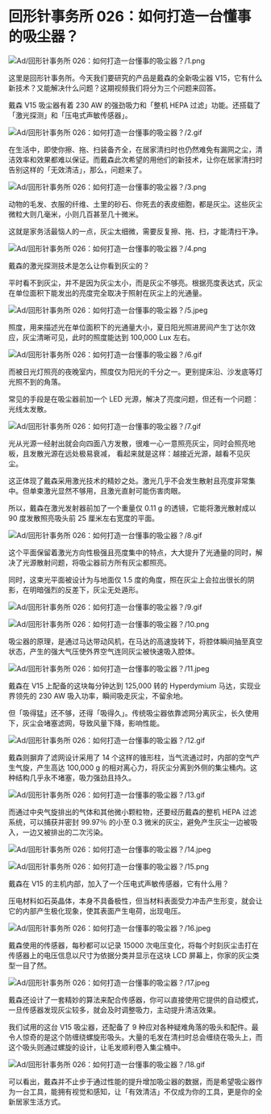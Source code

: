 # 回形针事务所 026：如何打造一台懂事的吸尘器？

![Ad/回形针事务所 026：如何打造一台懂事的吸尘器？/1.png](https://file.hsyhx.top/iPaperClipICU/web/assets/image/文字稿/Ad/回形针事务所%20026：如何打造一台懂事的吸尘器？/1.png?imageMogr2/format/avif)

这里是回形针事务所。今天我们要研究的产品是戴森的全新吸尘器 V15，它有什么新技术？又能解决什么问题？这期视频我们将分为三个问题来回答。

戴森 V15 吸尘器有着 230 AW 的强劲吸力和「整机 HEPA 过滤」功能。还搭载了「激光探测」和「压电式声敏传感器」。

![Ad/回形针事务所 026：如何打造一台懂事的吸尘器？/2.gif](https://file.hsyhx.top/iPaperClipICU/web/assets/image/文字稿/Ad/回形针事务所%20026：如何打造一台懂事的吸尘器？/2.gif?imageMogr2/format/avif)

在生活中，即使你擦、拖、扫装备齐全，在居家清扫时也仍然难免有漏网之尘，清洁效率和效果都难以保证。而戴森此次希望的用他们的新技术，让你在居家清扫时告别这样的「无效清洁」，那么，问题来了。

![Ad/回形针事务所 026：如何打造一台懂事的吸尘器？/3.png](https://file.hsyhx.top/iPaperClipICU/web/assets/image/文字稿/Ad/回形针事务所%20026：如何打造一台懂事的吸尘器？/3.png?imageMogr2/format/avif)

动物的毛发、衣服的纤维、土里的砂石、你死去的表皮细胞，都是灰尘。这些灰尘微粒大则几毫米，小则几百甚至几十微米。

这就是家务活最恼人的一点，灰尘太细微，需要反复擦、拖、扫，才能清扫干净。

![Ad/回形针事务所 026：如何打造一台懂事的吸尘器？/4.png](https://file.hsyhx.top/iPaperClipICU/web/assets/image/文字稿/Ad/回形针事务所%20026：如何打造一台懂事的吸尘器？/4.png?imageMogr2/format/avif)

戴森的激光探测技术是怎么让你看到灰尘的？

平时看不到灰尘，并不是因为灰尘太小，而是灰尘不够亮。根据亮度表达式，灰尘在单位面积下能发出的亮度完全取决于照射在灰尘上的光通量。

![Ad/回形针事务所 026：如何打造一台懂事的吸尘器？/5.jpeg](https://file.hsyhx.top/iPaperClipICU/web/assets/image/文字稿/Ad/回形针事务所%20026：如何打造一台懂事的吸尘器？/5.jpeg?imageMogr2/format/avif)

照度，用来描述光在单位面积下的光通量大小，夏日阳光照进房间产生丁达尔效应，灰尘清晰可见，此时的照度能达到 100,000 Lux 左右。

![Ad/回形针事务所 026：如何打造一台懂事的吸尘器？/6.gif](https://file.hsyhx.top/iPaperClipICU/web/assets/image/文字稿/Ad/回形针事务所%20026：如何打造一台懂事的吸尘器？/6.gif?imageMogr2/format/avif)

而被日光灯照亮的夜晚室内，照度仅为阳光的千分之一。更别提床沿、沙发底等灯光照不到的角落。

常见的手段是在吸尘器前加一个 LED 光源，解决了亮度问题，但还有一个问题：光线太发散。

![Ad/回形针事务所 026：如何打造一台懂事的吸尘器？/7.gif](https://file.hsyhx.top/iPaperClipICU/web/assets/image/文字稿/Ad/回形针事务所%20026：如何打造一台懂事的吸尘器？/7.gif?imageMogr2/format/avif)

光从光源一经射出就会向四面八方发散，很难一心一意照亮灰尘，同时会照亮地板，且发散光源在远处极易衰减， 看起来就是这样：越接近光源，越看不见灰尘。

这正体现了戴森采用激光技术的精妙之处。激光几乎不会发生散射且亮度非常集中。但单束激光显然不够用，且激光直射可能伤害肉眼。

所以，戴森在激光发射器前加了一个重量仅 0.11 g 的透镜，它能将激光散射成以 90 度发散照亮吸头前 25 厘米左右宽度的平面。

![Ad/回形针事务所 026：如何打造一台懂事的吸尘器？/8.gif](https://file.hsyhx.top/iPaperClipICU/web/assets/image/文字稿/Ad/回形针事务所%20026：如何打造一台懂事的吸尘器？/8.gif?imageMogr2/format/avif)

这个平面保留着激光方向性极强且亮度集中的特点，大大提升了光通量的同时，解决了光源散射问题，将吸尘器前方所有灰尘都照亮。

同时，这束光平面被设计为与地面仅 1.5 度的角度，照在灰尘上会拉出很长的阴影，在明暗强烈的反差下，灰尘无处遁形。

![Ad/回形针事务所 026：如何打造一台懂事的吸尘器？/9.gif](https://file.hsyhx.top/iPaperClipICU/web/assets/image/文字稿/Ad/回形针事务所%20026：如何打造一台懂事的吸尘器？/9.gif?imageMogr2/format/avif)

![Ad/回形针事务所 026：如何打造一台懂事的吸尘器？/10.png](https://file.hsyhx.top/iPaperClipICU/web/assets/image/文字稿/Ad/回形针事务所%20026：如何打造一台懂事的吸尘器？/10.png?imageMogr2/format/avif)

吸尘器的原理，是通过马达带动风机，在马达的高速旋转下，将腔体瞬间抽至真空状态，产生的强大气压使外界空气连同灰尘被快速吸入腔体。

![Ad/回形针事务所 026：如何打造一台懂事的吸尘器？/11.jpeg](https://file.hsyhx.top/iPaperClipICU/web/assets/image/文字稿/Ad/回形针事务所%20026：如何打造一台懂事的吸尘器？/11.jpeg?imageMogr2/format/avif)

戴森在 V15 上配备的这块每分钟达到 125,000 转的 Hyperdymium 马达，实现业界领先的 230 AW 吸入功率，瞬间吸走灰尘，不留余地。

但「吸得猛」还不够，还得「吸得久」。传统吸尘器依靠滤网分离灰尘，长久使用下，灰尘会堵塞滤网，导致风量下降，影响性能。

![Ad/回形针事务所 026：如何打造一台懂事的吸尘器？/12.gif](https://file.hsyhx.top/iPaperClipICU/web/assets/image/文字稿/Ad/回形针事务所%20026：如何打造一台懂事的吸尘器？/12.gif?imageMogr2/format/avif)

戴森则摒弃了滤网设计采用了 14 个这样的锥形柱，当气流通过时，内部的空气产生气旋，产生高达 100,000 g 的相对离心力，将灰尘分离到外侧的集尘桶内。这种结构几乎永不堵塞，吸力强劲且持久。

![Ad/回形针事务所 026：如何打造一台懂事的吸尘器？/13.gif](https://file.hsyhx.top/iPaperClipICU/web/assets/image/文字稿/Ad/回形针事务所%20026：如何打造一台懂事的吸尘器？/13.gif?imageMogr2/format/avif)

而通过中央气旋排出的气体和其他微小颗粒物，还要经历戴森的整机 HEPA 过滤系统，可以捕获并密封 99.97％ 的小至 0.3 微米的灰尘，避免产生灰尘一边被吸入，一边又被排出的二次污染。

![Ad/回形针事务所 026：如何打造一台懂事的吸尘器？/14.jpeg](https://file.hsyhx.top/iPaperClipICU/web/assets/image/文字稿/Ad/回形针事务所%20026：如何打造一台懂事的吸尘器？/14.jpeg?imageMogr2/format/avif)

![Ad/回形针事务所 026：如何打造一台懂事的吸尘器？/15.png](https://file.hsyhx.top/iPaperClipICU/web/assets/image/文字稿/Ad/回形针事务所%20026：如何打造一台懂事的吸尘器？/15.png?imageMogr2/format/avif)

戴森在 V15 的主机内部，加入了一个压电式声敏传感器，它有什么用？

压电材料如石英晶体，本身不具备极性，但当材料表面受力冲击产生形变，就会让它的内部产生极化现象，使其表面产生电荷，出现电压。

![Ad/回形针事务所 026：如何打造一台懂事的吸尘器？/16.jpeg](https://file.hsyhx.top/iPaperClipICU/web/assets/image/文字稿/Ad/回形针事务所%20026：如何打造一台懂事的吸尘器？/16.jpeg?imageMogr2/format/avif)

戴森使用的传感器，每秒都可以记录 15000 次电压变化，将每个时刻灰尘击打在传感器上的电压信息以尺寸为依据分类并显示在这块 LCD 屏幕上，你家的灰尘类型一目了然。

![Ad/回形针事务所 026：如何打造一台懂事的吸尘器？/17.jpeg](https://file.hsyhx.top/iPaperClipICU/web/assets/image/文字稿/Ad/回形针事务所%20026：如何打造一台懂事的吸尘器？/17.jpeg?imageMogr2/format/avif)

戴森还设计了一套精妙的算法来配合传感器，你可以直接使用它提供的自动模式，一旦传感器发现灰尘较多，就会及时调整吸力，主动提升清洁效果。

我们试用的这台 V15 吸尘器，还配备了 9 种应对各种疑难角落的吸头和配件。最令人惊奇的是这个防缠绕螺旋形吸头。大量的毛发在清扫时总会缠绕在吸头上，而这个吸头则通过螺旋的设计，让毛发顺利卷入集尘桶中。

![Ad/回形针事务所 026：如何打造一台懂事的吸尘器？/18.gif](https://file.hsyhx.top/iPaperClipICU/web/assets/image/文字稿/Ad/回形针事务所%20026：如何打造一台懂事的吸尘器？/18.gif?imageMogr2/format/avif)

可以看出，戴森并不止步于通过性能的提升增加吸尘器的数据，而是希望吸尘器作为一台工具，能拥有视觉和感知，让「有效清洁」不仅成为你的工具，更是你的全新居家生活方式。
